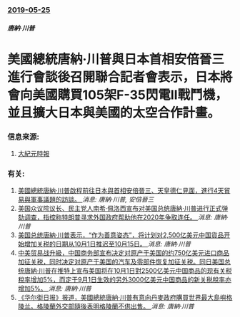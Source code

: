 ### [2019-05-25](/news/2019/05/25/index.md)

##### 唐納·川普
# 美國總統唐納·川普與日本首相安倍晉三進行會談後召開聯合記者會表示，日本將會向美國購買105架F-35閃電II戰鬥機，並且擴大日本與美國的太空合作計畫。 




### 信息来源:

1. [大紀元時報](http://www.epochtimes.com/b5/19/5/27/n11282718.htm)

### 有关:

1. [美國總統唐納·川普啟程前往日本與首相安倍晉三、天皇德仁見面，進行4天貿易與軍事議題的訪談。 ](/news/2019/05/25/美國總統唐納-川普啟程前往日本與首相安倍晉三-天皇德仁見面-進行4天貿易與軍事議題的訪談.md) _消息: 唐納·川普, 安倍晉三_
2. [美国众议院议长、民主党人南希·佩洛西宣布对美国总统唐納·川普进行正式弹劾调查，指控称特朗普寻求外国政府帮助他在2020年争取连任。 ](/news/2019/09/24/美国众议院议长-民主党人南希-佩洛西宣布对美国总统唐納-川普进行正式弹劾调查-指控称特朗普寻求外国政府帮助他在2020年.md) _消息: 唐納·川普_
3. [美国总统唐納·川普表示，“作为善意姿态”，将计划对2,500亿美元中国貨品开始增加关税的日期从10月1日推迟至10月15日。 ](/news/2019/09/11/美国总统唐納-川普表示-作为善意姿态-将计划对2500亿美元中国貨品开始增加关税的日期从10月1日推迟至10月15.md) _消息: 唐納·川普_
4. [中美贸易战升級，中国商务部宣布决定对原产于美国的约750亿美元进口商品加征关税，同时决定对原产于美国的汽车及零部件恢复加征关税。同日美国总统唐納·川普在推特上宣布美国将在10月1日對2500亿美元中国商品的现有关税稅率增加5%，而定于9月1日生效的另外3000亿美元中国商品的新关税稅率亦增加5%。 ](/news/2019/08/23/中美贸易战升級-中国商务部宣布决定对原产于美国的约750亿美元进口商品加征关税-同时决定对原产于美国的汽车及零部件恢复加.md) _消息: 唐納·川普_
5. [《华尔街日报》报道，美國總統唐納·川普有意向丹麥政府購買世界最大島嶼格陵兰。格陵蘭外交部隨後表明格陵蘭不供出售。 ](/news/2019/08/15/华尔街日报-报道-美國總統唐納-川普有意向丹麥政府購買世界最大島嶼格陵兰-格陵蘭外交部隨後表明格陵蘭不供出售.md) _消息: 唐納·川普_
